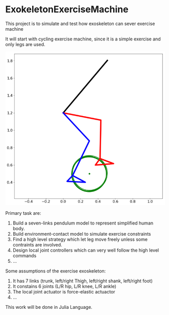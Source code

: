 # ExokeletonExerciseMachine
This project is to simulate and test how exoskeleton can sever exercise machine

It will start with cycling exercise machine, since it is a simple exercise and only legs are used.

<img src="CyclingFigurePlot.png" width = 500>


Primary task are: 

 1. Build a seven-links pendulum model to represent simplified human body.
 2. Build environment-contact model to simulate exercise constraints
 3. Find a high level strategy which let leg move freely unless some contraints are involved.
 4. Design local joint controllers which can very well follow the high level commands
 5. ...
 
 Some assumptions of the exercise exoskeleton:
 1. It has 7 links (trunk, left/right Thigh, left/right shank, left/right foot)
 2. It constains 6 joints (L/R hip, L/R knee, L/R ankle)
 3. The local joint actuator is force-elastic actuactor
 4. ...
 
 This work will be done in Julia Language.
 

